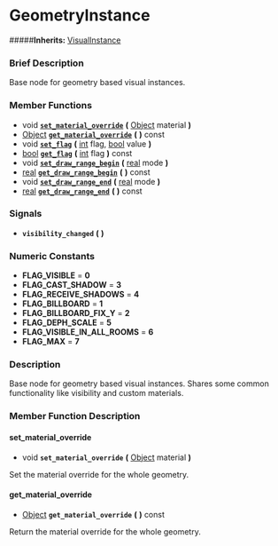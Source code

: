 #  GeometryInstance  
#####**Inherits:** [VisualInstance](class_visualinstance)

###  Brief Description  
Base node for geometry based visual instances.

###  Member Functions 
  * void  **[`set_material_override`](#set_material_override)**  **(** [Object](class_object) material  **)**
  * [Object](class_object)  **[`get_material_override`](#get_material_override)**  **(** **)** const
  * void  **[`set_flag`](#set_flag)**  **(** [int](class_int) flag, [bool](class_bool) value  **)**
  * [bool](class_bool)  **[`get_flag`](#get_flag)**  **(** [int](class_int) flag  **)** const
  * void  **[`set_draw_range_begin`](#set_draw_range_begin)**  **(** [real](class_real) mode  **)**
  * [real](class_real)  **[`get_draw_range_begin`](#get_draw_range_begin)**  **(** **)** const
  * void  **[`set_draw_range_end`](#set_draw_range_end)**  **(** [real](class_real) mode  **)**
  * [real](class_real)  **[`get_draw_range_end`](#get_draw_range_end)**  **(** **)** const

###  Signals  
  *  **`visibility_changed`**  **(** **)**

###  Numeric Constants  
  * **FLAG_VISIBLE** = **0**
  * **FLAG_CAST_SHADOW** = **3**
  * **FLAG_RECEIVE_SHADOWS** = **4**
  * **FLAG_BILLBOARD** = **1**
  * **FLAG_BILLBOARD_FIX_Y** = **2**
  * **FLAG_DEPH_SCALE** = **5**
  * **FLAG_VISIBLE_IN_ALL_ROOMS** = **6**
  * **FLAG_MAX** = **7**

###  Description  
Base node for geometry based visual instances. Shares some common functionality like visibility and custom materials.

###  Member Function Description  

#### <a name="set_material_override">set_material_override</a>
  * void  **`set_material_override`**  **(** [Object](class_object) material  **)**

Set the material override for the whole geometry.

#### <a name="get_material_override">get_material_override</a>
  * [Object](class_object)  **`get_material_override`**  **(** **)** const

Return the material override for the whole geometry.
